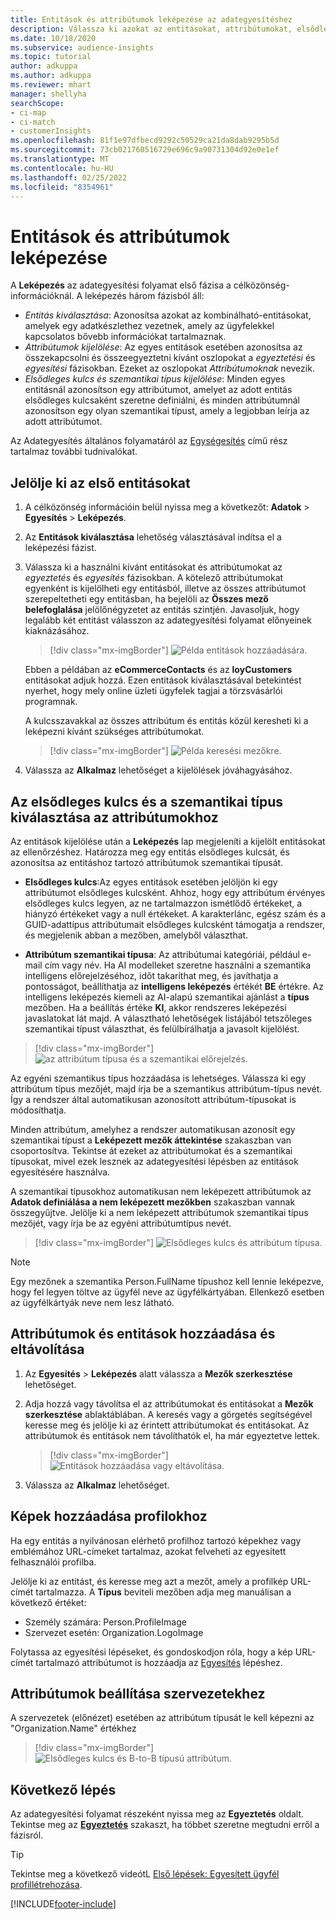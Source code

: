 ```yaml
---
title: Entitások és attribútumok leképezése az adategyesítéshez
description: Válassza ki azokat az entitásokat, attribútumokat, elsődleges kulcsokat és szemantikus típusokat, amelyek az adatokat az egységes ügyfélprofilhoz leképezik.
ms.date: 10/18/2020
ms.subservice: audience-insights
ms.topic: tutorial
author: adkuppa
ms.author: adkuppa
ms.reviewer: mhart
manager: shellyha
searchScope:
- ci-map
- ci-match
- customerInsights
ms.openlocfilehash: 81f1e97dfbecd9292c50529ca21da8dab9295b5d
ms.sourcegitcommit: 73cb021760516729e696c9a90731304d92e0e1ef
ms.translationtype: MT
ms.contentlocale: hu-HU
ms.lasthandoff: 02/25/2022
ms.locfileid: "8354961"
---
```

# <a name="map-entities-and-attributes"></a>Entitások és attribútumok leképezése

A **Leképezés** az adategyesítési folyamat első fázisa a célközönség-információknál. A leképezés három fázisból áll:

- *Entitás kiválasztása*: Azonosítsa azokat az kombinálható-entitásokat, amelyek egy adatkészlethez vezetnek, amely az ügyfelekkel kapcsolatos bővebb információkat tartalmaznak.
- *Attribútumok kijelölése*: Az egyes entitások esetében azonosítsa az összekapcsolni és összeegyeztetni kívánt oszlopokat a *egyeztetési* és *egyesítési* fázisokban. Ezeket az oszlopokat *Attribútumoknak* nevezik.
- *Elsődleges kulcs és szemantikai típus kijelölése*: Minden egyes entitásnál azonosítson egy attribútumot, amelyet az adott entitás elsődleges kulcsaként szeretne definiálni, és minden attribútumnál azonosítson egy olyan szemantikai típust, amely a legjobban leírja az adott attribútumot.

Az Adategyesítés általános folyamatáról az [Egységesítés](data-unification.md) című rész tartalmaz további tudnivalókat.

## <a name="select-the-first-entities"></a>Jelölje ki az első entitásokat

1. A célközönség információin belül nyissa meg a következőt: **Adatok** > **Egyesítés** > **Leképezés**.

2. Az **Entitások kiválasztása** lehetőség választásával indítsa el a leképezési fázist.

3. Válassza ki a használni kívánt entitásokat és attribútumokat az *egyeztetés* és *egyesítés* fázisokban. A kötelező attribútumokat egyenként is kijelölheti egy entitásból, illetve az összes attribútumot szerepeltetheti egy entitásban, ha bejelöli az **Összes mező belefoglalása** jelölőnégyzetet az entitás szintjén. Javasoljuk, hogy legalább két entitást válasszon az adategyesítési folyamat előnyeinek kiaknázásához.

   > [!div class="mx-imgBorder"]
   > ![Példa entitások hozzáadására.](media/data-manager-configure-map-add-entities-example.png "Példa entitások hozzáadására")

   Ebben a példában az **eCommerceContacts** és az **loyCustomers** entitásokat adjuk hozzá. Ezen entitások kiválasztásával betekintést nyerhet, hogy mely online üzleti ügyfelek tagjai a törzsvásárlói programnak.
   
   A kulcsszavakkal az összes attribútum és entitás közül keresheti ki a leképezni kívánt szükséges attribútumokat.
   
     > [!div class="mx-imgBorder"]
   > ![Példa keresési mezőkre.](media/data-manager-configure-map-search-fields-example.png "Példa keresési mezőkre")

4. Válassza az **Alkalmaz** lehetőséget a kijelölések jóváhagyásához.

## <a name="select-primary-key-and-semantic-type-for-attributes"></a>Az elsődleges kulcs és a szemantikai típus kiválasztása az attribútumokhoz

Az entitások kijelölése után a **Leképezés** lap megjeleníti a kijelölt entitásokat az ellenőrzéshez. Határozza meg egy entitás elsődleges kulcsát, és azonosítsa az entitáshoz tartozó attribútumok szemantikai típusát.

- **Elsődleges kulcs**:Az egyes entitások esetében jelöljön ki egy attribútumot elsődleges kulcsként. Ahhoz, hogy egy attribútum érvényes elsődleges kulcs legyen, az ne tartalmazzon ismétlődő értékeket, a hiányzó értékeket vagy a null értékeket. A karakterlánc, egész szám és a GUID-adattípus attribútumait elsődleges kulcsként támogatja a rendszer, és megjelenik abban a mezőben, amelyből választhat.

- **Attribútum szemantikai típusa**: Az attribútumai kategóriái, például e-mail cím vagy név. Ha AI modelleket szeretne használni a szemantika intelligens előrejelzéséhoz, időt takaríthat meg, és javíthatja a pontosságot, beállíthatja az **intelligens leképezés** értékét **BE** értékre. Az intelligens leképezés kiemeli az AI-alapú szemantikai ajánlást a **típus** mezőben. Ha a beállítás értéke **KI**, akkor rendszeres leképezési javaslatokat lát majd. A választható lehetőségek listájából tetszőleges szemantikai típust választhat, és felülbírálhatja a javasolt kijelölést.

> [!div class="mx-imgBorder"]
> ![az attribútum típusa és a szemantikai előrejelzés.](media/data-manager-configure-map-add-attributes-semantic-prediction.png "Az attribútum típusa és a szemantikai előrejelzés")

Az egyéni szemantikus típus hozzáadása is lehetséges. Válassza ki egy attribútum típus mezőjét, majd írja be a szemantikus attribútum-típus nevét. Így a rendszer által automatikusan azonosított attribútum-típusokat is módosíthatja.

Minden attribútum, amelyhez a rendszer automatikusan azonosít egy szemantikai típust a **Leképezett mezők áttekintése** szakaszban van csoportosítva. Tekintse át ezeket az attribútumokat és a szemantikai típusokat, mivel ezek lesznek az adategyesítési lépésben az entitások egyesítésére használva.

A szemantikai típusokhoz automatikusan nem leképezett attribútumok az **Adatok definiálása a nem leképezett mezőkben** szakaszban vannak összegyűjtve. Jelölje ki a nem leképezett attribútumok szemantikai típus mezőjét, vagy írja be az egyéni attribútumtípus nevét.

> [!div class="mx-imgBorder"]
> ![Elsődleges kulcs és attribútum típusa.](media/data-manager-configure-map-add-attributes.png "Elsődleges kulcs és attribútum típusa")

> [!NOTE]
> Egy mezőnek a szemantika Person.FullName típushoz kell lennie leképezve, hogy fel legyen töltve az ügyfél neve az ügyfélkártyában. Ellenkező esetben az ügyfélkártyák neve nem lesz látható. 

## <a name="add-and-remove-attributes-and-entities"></a>Attribútumok és entitások hozzáadása és eltávolítása

1. Az **Egyesítés** > **Leképezés** alatt válassza a **Mezők szerkesztése** lehetőséget.

2. Adja hozzá vagy távolítsa el az attribútumokat és entitásokat a **Mezők szerkesztése** ablaktáblában. A keresés vagy a görgetés segítségével keresse meg és jelölje ki az érintett attribútumokat és entitásokat. Az attribútumok és entitások nem távolíthatók el, ha már egyeztetve lettek.

   > [!div class="mx-imgBorder"]
   > ![Entitások hozzáadása vagy eltávolítása.](media/configure-data-map-edit.png "Entitások hozzáadása vagy eltávolítása")

3. Válassza az **Alkalmaz** lehetőséget.

## <a name="add-images-to-profiles"></a>Képek hozzáadása profilokhoz

Ha egy entitás a nyilvánosan elérhető profilhoz tartozó képekhez vagy emblémához URL-címeket tartalmaz, azokat felveheti az egyesített felhasználói profilba.

Jelölje ki az entitást, és keresse meg azt a mezőt, amely a profilkép URL-címét tartalmazza. A **Típus** beviteli mezőben adja meg manuálisan a következő értéket: 
- Személy számára: Person.ProfileImage
- Szervezet esetén: Organization.LogoImage

Folytassa az egyesítési lépéseket, és gondoskodjon róla, hogy a kép URL-címét tartalmazó attribútumot is hozzáadja az [Egyesítés](merge-entities.md) lépéshez.

## <a name="set-attributes-for-organizations"></a>Attribútumok beállítása szervezetekhez

A szervezetek (előnézet) esetében az attribútum típusát le kell képezni az "Organization.Name" értékhez
> [!div class="mx-imgBorder"]
> ![Elsődleges kulcs és B-to-B típusú attribútum.](media/configure-data-map-edit-b2b.png "Elsődleges kulcs és üzleti számlák (B-to-B) típusú attribútum")

## <a name="next-step"></a>Következő lépés

Az adategyesítési folyamat részeként nyissa meg az **Egyeztetés** oldalt. Tekintse meg az [**Egyeztetés**](match-entities.md) szakaszt, ha többet szeretne megtudni erről a fázisról.

> [!TIP]
> Tekintse meg a következő videótL [Első lépések: Egyesített ügyfél profillétrehozása](https://youtu.be/oBfGEhucAxs).


[!INCLUDE[footer-include](../includes/footer-banner.md)]